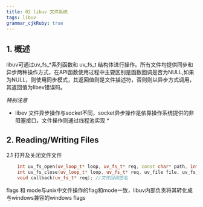 ```yaml
---
title: 02 libuv 文件系统
tags: libuv
grammar_cjkRuby: true
---
```


## 1. 概述
libuv可通过uv_fs_\*系列函数和 uv_fs_t 结构体进行操作。所有文件均提供同步和异步两种操作方式，在API函数使用过程中主要区别是函数回调是否为NULL,如果为NULL，则使用同步模式，其返回值则是文件描述符，否则则以异步方式调用，其返回值为libev错误码。

*特别注意*
* libev 文件异步操作与socket不同，socket异步操作是依靠操作系统提供的非阻塞接口，文件操作则通过线程池实现 *

## 2. Reading/Writing Files
2.1 打开及关闭文件文件
```c++
	int uv_fs_open(uv_loop_t* loop, uv_fs_t* req, const char* path, int flags, int mode, uv_fs_cb cb)
	int uv_fs_close(uv_loop_t* loop, uv_fs_t* req, uv_file file, uv_fs_cb cb)
	void callback(uv_fs_t* req); //文件回调签名
```
flags 和 mode与unix中文件操作的flag和mode一致，libuv内部负责将其转化成与windows兼容的windows flags

